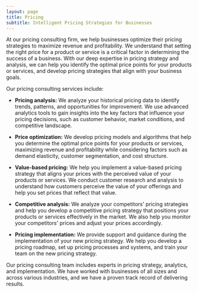```yaml
---
layout: page
title: Pricing
subtitle: Intelligent Pricing Strategies for Businesses
---
```


At our pricing consulting firm, we help businesses optimize their pricing strategies to maximize revenue and profitability. We understand that setting the right price for a product or service is a critical factor in determining the success of a business. With our deep expertise in pricing strategy and analysis, we can help you identify the optimal price points for your products or services, and develop pricing strategies that align with your business goals.

Our pricing consulting services include:

- **Pricing analysis:** We analyze your historical pricing data to identify trends, patterns, and opportunities for improvement. We use advanced analytics tools to gain insights into the key factors that influence your pricing decisions, such as customer behavior, market conditions, and competitive landscape.

- **Price optimization:** We develop pricing models and algorithms that help you determine the optimal price points for your products or services, maximizing revenue and profitability while considering factors such as demand elasticity, customer segmentation, and cost structure.

- **Value-based pricing:** We help you implement a value-based pricing strategy that aligns your prices with the perceived value of your products or services. We conduct customer research and analysis to understand how customers perceive the value of your offerings and help you set prices that reflect that value.

- **Competitive analysis:** We analyze your competitors' pricing strategies and help you develop a competitive pricing strategy that positions your products or services effectively in the market. We also help you monitor your competitors' prices and adjust your prices accordingly.

- **Pricing implementation:** We provide support and guidance during the implementation of your new pricing strategy. We help you develop a pricing roadmap, set up pricing processes and systems, and train your team on the new pricing strategy.

Our pricing consulting team includes experts in pricing strategy, analytics, and implementation. We have worked with businesses of all sizes and across various industries, and we have a proven track record of delivering results.
